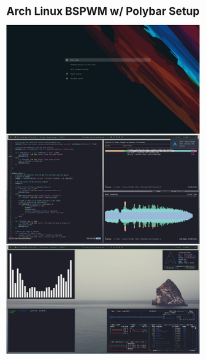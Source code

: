 # Arch Linux BSPWM w/ Polybar Setup
<img src="images/Screenshot_2021-08-02-51_1920x1080.png">
<img src="images/Screenshot_2021-07-30-14_1920x1080.png">
<img src="images/Screenshot_2021-07-30-51_1920x1080.png">



